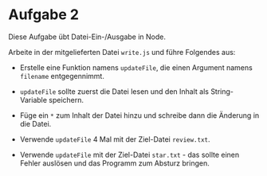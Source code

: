 # Aufgabe 2

Diese Aufgabe übt Datei-Ein-/Ausgabe in Node.

Arbeite in der mitgelieferten Datei `write.js` und führe Folgendes aus:

- Erstelle eine Funktion namens `updateFile`, die einen Argument namens `filename` entgegennimmt.

- `updateFile` sollte zuerst die Datei lesen und den Inhalt als String-Variable speichern.

- Füge ein `*` zum Inhalt der Datei hinzu und schreibe dann die Änderung in die Datei.

- Verwende `updateFile` 4 Mal mit der Ziel-Datei `review.txt`.

- Verwende `updateFile` mit der Ziel-Datei `star.txt` - das sollte einen Fehler auslösen und das Programm zum Absturz bringen.
